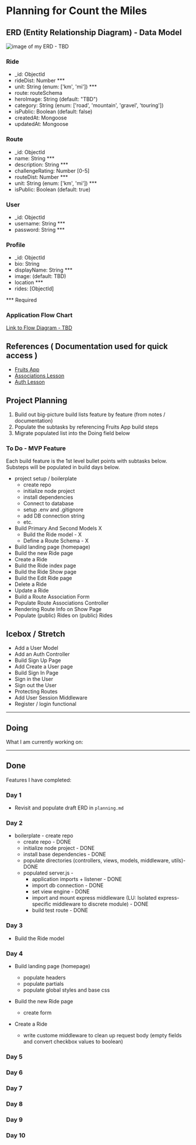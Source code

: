 # Planning for Count the Miles

## ERD (Entity Relationship Diagram) - Data Model

![image of my ERD - TBD ](#)

### Ride

- \_id: ObjectId
- rideDist: Number \*\*\*
- unit: String (enum: ['km', 'mi']) \*\*\*
- route: routeSchema
- heroImage: String (default: "TBD")
- category: String (enum: ['road', 'mountain', 'gravel', 'touring'])
- isPublic: Boolean (default: false)
- createdAt: Mongoose
- updatedAt: Mongoose

### Route

- \_id: ObjectId
- name: String \*\*\*
- description: String \*\*\*
- challengeRating: Number [0-5]
- routeDist: Number \*\*\*
- unit: String (enum: ['km', 'mi']) \*\*\*
- isPublic: Boolean (default: true)

### User

- \_id: ObjectId
- username: String \*\*\*
- password: String \*\*\*

### Profile

- \_id: ObjectId
- bio: String
- displayName: String \*\*\*
- image: (default: TBD)
- location \*\*\*
- rides: [ObjectId]

\*\*\* Required

### Application Flow Chart

[Link to Flow Diagram - TBD](#)

## References ( Documentation used for quick access )

- [Fruits App](https://generalassembly.instructure.com/courses/393/pages/men-stack-crud-app-fruits?module_item_id=25674)
- [Associations Lesson](https://generalassembly.instructure.com/courses/393/pages/men-stack-embedding-related-data-fruits-app?module_item_id=49715)
- [Auth Lesson](https://generalassembly.instructure.com/courses/393/pages/men-stack-session-auth?module_item_id=25675)

## Project Planning

1. Build out big-picture build lists feature by feature (from notes / documentation)
1. Populate the subtasks by referencing Fruits App build steps
1. Migrate populated list into the Doing field below

### To Do - MVP Feature

Each build feature is the 1st level bullet points with subtasks below. Substeps will be populated in build days below.

- project setup / boilerplate
  - create repo
  - initialize node project
  - install dependencies
  - Connect to database
  - setup .env and .gitignore
  - add DB connection string
  - etc.
- Build Primary And Second Models X
  - Build the Ride model - X
  - Define a Route Schema - X
- Build landing page (homepage)
- Build the new Ride page
- Create a Ride
- Build the Ride index page
- Build the Ride Show page
- Build the Edit Ride page
- Delete a Ride
- Update a Ride
- Build a Route Association Form
- Populate Route Associations Controller
- Rendering Route Info on Show Page
- Populate (public) Rides on (public) Rides

## Icebox / Stretch

- Add a User Model
- Add an Auth Controller
- Build Sign Up Page
- Add Create a User page
- Build Sign In Page
- Sign in the User
- Sign out the User
- Protecting Routes
- Add User Session Middleware
- Register / login functional

---

## Doing

What I am currently working on:

---

## Done

Features I have completed:

### Day 1

- Revisit and populate draft ERD in `planning.md`

### Day 2

- boilerplate - create repo
  - create repo - DONE
  - initialize node project - DONE
  - install base dependencies - DONE
  - populate directories (controllers, views, models, middleware, utils)- DONE
  - populated server.js -
    - application imports + listener - DONE
    - import db connection - DONE
    - set view engine - DONE
    - import and mount express middleware (LU: Isolated express-specific middleware to discrete module) - DONE
    - build test route - DONE

### Day 3

- Build the Ride model

### Day 4

- Build landing page (homepage)

  - populate headers
  - populate partials
  - populate global styles and base css

- Build the new Ride page
  - create form
- Create a Ride
  - write custome middleware to clean up request body (empty fields and convert checkbox values to boolean)

### Day 5

### Day 6

### Day 7

### Day 8

### Day 9

### Day 10

